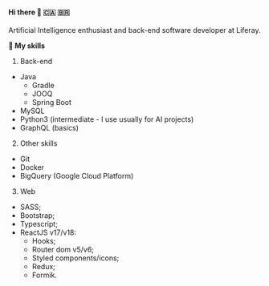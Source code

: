#### Hi there 👋 :canada: 🇧🇷

Artificial Intelligence enthusiast and back-end software developer at Liferay.

**🔬 My skills**

1. Back-end
- Java
  - Gradle
  - JOOQ
  - Spring Boot
- MySQL
- Python3 (intermediate - I use usually for AI projects)
- GraphQL (basics)

2. Other skills
- Git
- Docker
- BigQuery (Google Cloud Platform)

3. Web

- SASS;
- Bootstrap;
- Typescript;
- ReactJS v17/v18:
  - Hooks;
  - Router dom v5/v6;
  - Styled components/icons;
  - Redux;
  - Formik.
